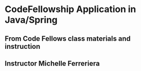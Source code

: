# CodeFellowship Application in Java/Spring
## From Code Fellows class materials and instruction
## Instructor Michelle Ferreriera
